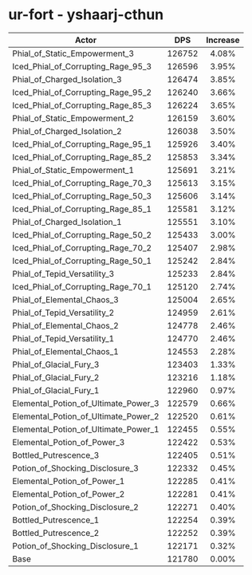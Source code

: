 # ur-fort - yshaarj-cthun
| Actor | DPS | Increase |
|---|:---:|:---:|
|Phial_of_Static_Empowerment_3|126752|4.08%|
|Iced_Phial_of_Corrupting_Rage_95_3|126596|3.95%|
|Phial_of_Charged_Isolation_3|126474|3.85%|
|Iced_Phial_of_Corrupting_Rage_95_2|126240|3.66%|
|Iced_Phial_of_Corrupting_Rage_85_3|126224|3.65%|
|Phial_of_Static_Empowerment_2|126159|3.60%|
|Phial_of_Charged_Isolation_2|126038|3.50%|
|Iced_Phial_of_Corrupting_Rage_95_1|125926|3.40%|
|Iced_Phial_of_Corrupting_Rage_85_2|125853|3.34%|
|Phial_of_Static_Empowerment_1|125691|3.21%|
|Iced_Phial_of_Corrupting_Rage_70_3|125613|3.15%|
|Iced_Phial_of_Corrupting_Rage_50_3|125606|3.14%|
|Iced_Phial_of_Corrupting_Rage_85_1|125581|3.12%|
|Phial_of_Charged_Isolation_1|125551|3.10%|
|Iced_Phial_of_Corrupting_Rage_50_2|125433|3.00%|
|Iced_Phial_of_Corrupting_Rage_70_2|125407|2.98%|
|Iced_Phial_of_Corrupting_Rage_50_1|125242|2.84%|
|Phial_of_Tepid_Versatility_3|125233|2.84%|
|Iced_Phial_of_Corrupting_Rage_70_1|125120|2.74%|
|Phial_of_Elemental_Chaos_3|125004|2.65%|
|Phial_of_Tepid_Versatility_2|124959|2.61%|
|Phial_of_Elemental_Chaos_2|124778|2.46%|
|Phial_of_Tepid_Versatility_1|124770|2.46%|
|Phial_of_Elemental_Chaos_1|124553|2.28%|
|Phial_of_Glacial_Fury_3|123403|1.33%|
|Phial_of_Glacial_Fury_2|123216|1.18%|
|Phial_of_Glacial_Fury_1|122960|0.97%|
|Elemental_Potion_of_Ultimate_Power_3|122579|0.66%|
|Elemental_Potion_of_Ultimate_Power_2|122520|0.61%|
|Elemental_Potion_of_Ultimate_Power_1|122455|0.55%|
|Elemental_Potion_of_Power_3|122422|0.53%|
|Bottled_Putrescence_3|122405|0.51%|
|Potion_of_Shocking_Disclosure_3|122332|0.45%|
|Elemental_Potion_of_Power_1|122285|0.41%|
|Elemental_Potion_of_Power_2|122281|0.41%|
|Potion_of_Shocking_Disclosure_2|122271|0.40%|
|Bottled_Putrescence_1|122254|0.39%|
|Bottled_Putrescence_2|122252|0.39%|
|Potion_of_Shocking_Disclosure_1|122171|0.32%|
|Base|121780|0.00%|
